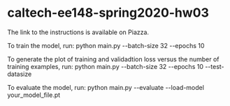 # caltech-ee148-spring2020-hw03

The link to the instructions is available on Piazza.

To train the model, run:
  python main.py --batch-size 32 --epochs 10

To generate the plot of training and validadtion loss versus the number of training examples, run:
  python main.py --batch-size 32 --epochs 10 --test-datasize
  
To evaluate the model, run:
  python main.py --evaluate --load-model your_model_file.pt
